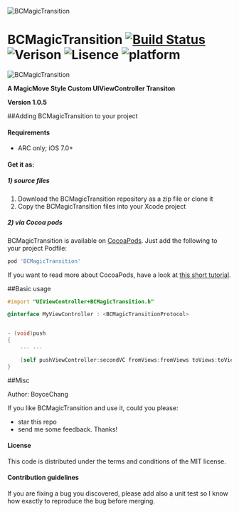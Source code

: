 ![BCMagicTransition](https://github.com/boycechang/BCMagicTransition/blob/master/icon.png)

BCMagicTransition  [![Build Status](https://travis-ci.org/boycechang/BCMagicTransition.svg?branch=master)](https://travis-ci.org/boycechang/BCMagicTransition) ![Verison]() ![Lisence]() ![platform]()
=====================

![BCMagicTransition](https://github.com/boycechang/BCMagicTransition/blob/master/MagicTransition.gif)


**A MagicMove Style Custom UIViewController Transiton**

**Version 1.0.5**



##Adding BCMagicTransition to your project

#### Requirements

* ARC only; iOS 7.0+

#### Get it as: 
##### 1) source files

1. Download the BCMagicTransition repository as a zip file or clone it
2. Copy the BCMagicTransition files into your Xcode project

##### 2) via Cocoa pods

BCMagicTransition is available on [CocoaPods](http://cocoapods.org). Just add the following to your project Podfile:

```ruby
pod 'BCMagicTransition'
```

If you want to read more about CocoaPods, have a look at [this short tutorial](http://www.raywenderlich.com/12139/introduction-to-cocoapods).


##Basic usage
```objective-c
#import "UIViewController+BCMagicTransition.h"

@interface MyViewController : <BCMagicTransitionProtocol>


- (void)push
{
    ... ...
       
    [self pushViewController:secondVC fromViews:fromViews toViews:toViews duration:0.3];
}

```


##Misc

Author: BoyceChang

If you like BCMagicTransition and use it, could you please:

 * star this repo 
 * send me some feedback. Thanks!

#### License
This code is distributed under the terms and conditions of the MIT license. 

#### Contribution guidelines

If you are fixing a bug you discovered, please add also a unit test so I know how exactly to reproduce the bug before merging.
